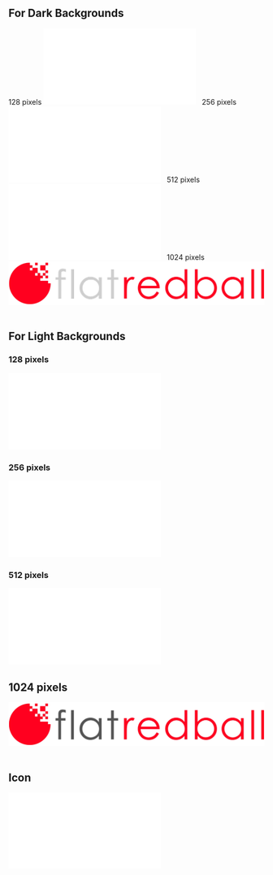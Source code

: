 ## For Dark Backgrounds

128 pixels [![logo-reverse-128](/wp-content/uploads/2016/01/logo-reverse-128.png.md)](/wp-content/uploads/2016/01/logo-reverse-128.png.md)   256 pixels [![logo-reverse-256](/wp-content/uploads/2016/01/logo-reverse-256.png.md)](/wp-content/uploads/2016/01/logo-reverse-256.png.md)   512 pixels [![logo-reverse-512](/wp-content/uploads/2016/01/logo-reverse-512.png.md)](/wp-content/uploads/2016/01/logo-reverse-512.png.md)   1024 pixels [![logo-reverse-1024](/media/2016-01-logo-reverse-1024-1024x175.png)](/wp-content/uploads/2016/01/logo-reverse-1024.png.md)  

## For Light Backgrounds

### 128 pixels

[![logo-128](/wp-content/uploads/2016/01/logo-128.png.md)](/wp-content/uploads/2016/01/logo-128.png.md)  

### 256 pixels

[![logo-256](/wp-content/uploads/2016/01/logo-256.png.md)](/wp-content/uploads/2016/01/logo-256.png.md)  

### 512 pixels

[![logo-512](/wp-content/uploads/2016/01/logo-512.png.md)](/wp-content/uploads/2016/01/logo-512.png.md)  

## 1024 pixels

[![logo-1024](/media/2016-01-logo-1024-1024x175.png)](/wp-content/uploads/2016/01/logo-1024.png.md)  

## Icon

[![Icon](/wp-content/uploads/2016/01/Icon.png.md)](/wp-content/uploads/2016/01/Icon.png.md)      
